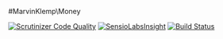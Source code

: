 #MarvinKlemp\Money

[![Scrutinizer Code Quality](https://scrutinizer-ci.com/g/MarvinKlemp/Money/badges/quality-score.png?b=master)](https://scrutinizer-ci.com/g/MarvinKlemp/Money/?branch=master)
[![SensioLabsInsight](https://insight.sensiolabs.com/projects/49cd92b9-e070-4344-87d5-c166d1f063e6/mini.png)](https://insight.sensiolabs.com/projects/49cd92b9-e070-4344-87d5-c166d1f063e6)
[![Build Status](https://travis-ci.org/MarvinKlemp/Money.svg)](https://travis-ci.org/MarvinKlemp/Money)
